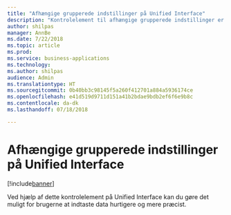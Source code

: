 ```yaml
---
title: "Afhængige grupperede indstillinger på Unified Interface"
description: "Kontrolelement til afhængige grupperede indstillinger er tilgængeligt på Unified Interface"
author: shilpas
manager: AnnBe
ms.date: 7/22/2018
ms.topic: article
ms.prod: 
ms.service: business-applications
ms.technology: 
ms.author: shilpas
audience: Admin
ms.translationtype: HT
ms.sourcegitcommit: 0b40bb3c98145f5a260f412701a884a5936174ce
ms.openlocfilehash: e41d519d9711d151a41b2bdae9bdb2ef6f6e9b8c
ms.contentlocale: da-dk
ms.lasthandoff: 07/18/2018

---
```

# <a name="dependent-option-sets-on-unified-interface"></a>Afhængige grupperede indstillinger på Unified Interface


[!include[banner](../../includes/banner.md)]

Ved hjælp af dette kontrolelement på Unified Interface kan du gøre det muligt for brugerne at indtaste data hurtigere og mere præcist.

